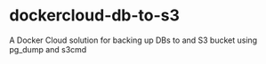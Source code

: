 # dockercloud-db-to-s3
A Docker Cloud solution for backing up DBs to and S3 bucket using pg_dump and s3cmd
